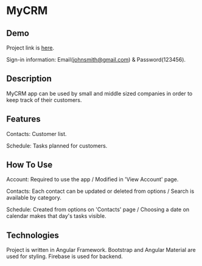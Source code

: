 # MyCRM

## Demo

Project link is [here](https://my-crm-cc001.web.app).

Sign-in information: Email(johnsmith@gmail.com) & Password(123456).

## Description

MyCRM app can be used by small and middle sized companies in order to keep track of their customers.

## Features

Contacts: Customer list.

Schedule: Tasks planned for customers.

## How To Use

Account: Required to use the app / Modified in 'View Account' page.

Contacts: Each contact can be updated or deleted from options / Search is available by category.

Schedule: Created from options on 'Contacts' page / Choosing a date on calendar makes that day's tasks visible.

## Technologies

Project is written in Angular Framework. Bootstrap and Angular Material are used for styling. Firebase is used for backend.